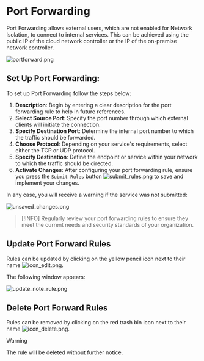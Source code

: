 # Port Forwarding

Port Forwarding allows external users, which are not enabled for Network Isolation, to connect to internal services. This can be achieved using the public IP of the cloud network controller or the IP of the on-premise network controller.

![portforward.png](/portforward.png ':size=800')

## Set Up Port Forwarding:

To set up Port Forwarding follow the steps below: 

1. **Description**: Begin by entering a clear description for the port forwarding rule to help in future references.
2. **Select Source Port**: Specify the port number through which external clients will initiate the connection.
3. **Specify Destination Port**: Determine the internal port number to which the traffic should be forwarded.
4. **Choose Protocol**: Depending on your service's requirements, select either the TCP or UDP protocol.
5. **Specify Destination**: Define the endpoint or service within your network to which the traffic should be directed.
6. **Activate Changes**: After configuring your port forwarding rule, ensure you press the `Submit Rules` button ![submit_rules.png](/submit_rules.png ':size=100') to save and implement your changes.

In any case, you will receive a warning if the service was not submitted:

![unsaved_changes.png](/unsaved_changes.png ':size=400')

> [!INFO] 
>  Regularly review your port forwarding rules to ensure they meet the current needs and security standards of your organization.

## Update Port Forward Rules

Rules can be updated by clicking on the yellow pencil icon next to their name 
![icon_edit.png](/icon_edit.png ':size=35').

The following window appears: 

![update_note_rule.png](/update_note_rule.png ':size=400')

## Delete Port Forward Rules

Rules can be removed by clicking on the red trash bin icon next to their name 
![icon_delete.png](/icon_delete.png ':size=35').

 > [!WARNING] 
>  The rule will be deleted without further notice.